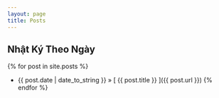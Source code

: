 ```yaml
---
layout: page
title: Posts
---
```


## Nhật Ký Theo Ngày

{% for post in site.posts %}
  * {{ post.date | date_to_string }} &raquo; [ {{ post.title }} ]({{ post.url }})
{% endfor %}
